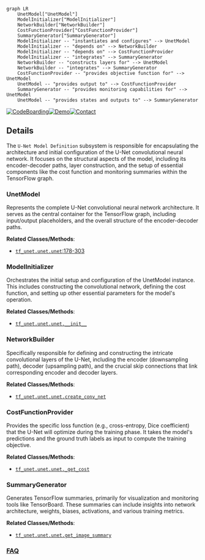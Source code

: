 ```mermaid
graph LR
    UnetModel["UnetModel"]
    ModelInitializer["ModelInitializer"]
    NetworkBuilder["NetworkBuilder"]
    CostFunctionProvider["CostFunctionProvider"]
    SummaryGenerator["SummaryGenerator"]
    ModelInitializer -- "instantiates and configures" --> UnetModel
    ModelInitializer -- "depends on" --> NetworkBuilder
    ModelInitializer -- "depends on" --> CostFunctionProvider
    ModelInitializer -- "integrates" --> SummaryGenerator
    NetworkBuilder -- "constructs layers for" --> UnetModel
    NetworkBuilder -- "integrates" --> SummaryGenerator
    CostFunctionProvider -- "provides objective function for" --> UnetModel
    UnetModel -- "provides output to" --> CostFunctionProvider
    SummaryGenerator -- "provides monitoring capabilities for" --> UnetModel
    UnetModel -- "provides states and outputs to" --> SummaryGenerator
```

[![CodeBoarding](https://img.shields.io/badge/Generated%20by-CodeBoarding-9cf?style=flat-square)](https://github.com/CodeBoarding/GeneratedOnBoardings)[![Demo](https://img.shields.io/badge/Try%20our-Demo-blue?style=flat-square)](https://www.codeboarding.org/demo)[![Contact](https://img.shields.io/badge/Contact%20us%20-%20contact@codeboarding.org-lightgrey?style=flat-square)](mailto:contact@codeboarding.org)

## Details

The `U-Net Model Definition` subsystem is responsible for encapsulating the architecture and initial configuration of the U-Net convolutional neural network. It focuses on the structural aspects of the model, including its encoder-decoder paths, layer construction, and the setup of essential components like the cost function and monitoring summaries within the TensorFlow graph.

### UnetModel
Represents the complete U-Net convolutional neural network architecture. It serves as the central container for the TensorFlow graph, including input/output placeholders, and the overall structure of the encoder-decoder paths.


**Related Classes/Methods**:

- <a href="https://github.com/jakeret/tf_unet/blob/master/tf_unet/unet.py#L178-L303" target="_blank" rel="noopener noreferrer">`tf_unet.unet.unet`:178-303</a>


### ModelInitializer
Orchestrates the initial setup and configuration of the UnetModel instance. This includes constructing the convolutional network, defining the cost function, and setting up other essential parameters for the model's operation.


**Related Classes/Methods**:

- <a href="https://github.com/jakeret/tf_unet/blob/master/tf_unet/unet.py" target="_blank" rel="noopener noreferrer">`tf_unet.unet.unet.__init__`</a>


### NetworkBuilder
Specifically responsible for defining and constructing the intricate convolutional layers of the U-Net, including the encoder (downsampling path), decoder (upsampling path), and the crucial skip connections that link corresponding encoder and decoder layers.


**Related Classes/Methods**:

- <a href="https://github.com/jakeret/tf_unet/blob/master/tf_unet/unet.py" target="_blank" rel="noopener noreferrer">`tf_unet.unet.unet.create_conv_net`</a>


### CostFunctionProvider
Provides the specific loss function (e.g., cross-entropy, Dice coefficient) that the U-Net will optimize during the training phase. It takes the model's predictions and the ground truth labels as input to compute the training objective.


**Related Classes/Methods**:

- <a href="https://github.com/jakeret/tf_unet/blob/master/tf_unet/unet.py" target="_blank" rel="noopener noreferrer">`tf_unet.unet.unet._get_cost`</a>


### SummaryGenerator
Generates TensorFlow summaries, primarily for visualization and monitoring tools like TensorBoard. These summaries can include insights into network architecture, weights, biases, activations, and various training metrics.


**Related Classes/Methods**:

- <a href="https://github.com/jakeret/tf_unet/blob/master/tf_unet/unet.py" target="_blank" rel="noopener noreferrer">`tf_unet.unet.unet.get_image_summary`</a>




### [FAQ](https://github.com/CodeBoarding/GeneratedOnBoardings/tree/main?tab=readme-ov-file#faq)